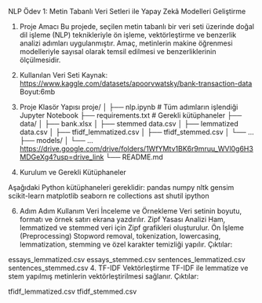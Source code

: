 NLP Ödev 1: Metin Tabanlı Veri Setleri ile Yapay Zekâ Modelleri Geliştirme
1. Proje Amacı
Bu projede, seçilen metin tabanlı bir veri seti üzerinde doğal dil işleme (NLP) teknikleriyle ön işleme, vektörleştirme ve benzerlik analizi adımları uygulanmıştır.
Amaç, metinlerin makine öğrenmesi modelleriyle sayısal olarak temsil edilmesi ve benzerliklerinin ölçülmesidir.

2. Kullanılan Veri Seti
Kaynak: https://www.kaggle.com/datasets/apoorvwatsky/bank-transaction-data
Boyut:6mb

3. Proje Klasör Yapısı
proje/
│
├── nlp.ipynb                  # Tüm adımların işlendiği Jupyter Notebook
├── requirements.txt           # Gerekli kütüphaneler
├── data/
│   ├── bank.xlsx
│   ├── stemmed data.csv
│   ├── lemmatized data.csv
│   ├── tfidf_lemmatized.csv
│   ├── tfidf_stemmed.csv
│   └── ... 
├── models/
│   └── ... https://drive.google.com/drive/folders/1WfYMtv1BK6r9mruu_WVl0g6H3MDGeXg4?usp=drive_link
└── README.md

4. Kurulum ve Gerekli Kütüphaneler

Aşağıdaki Python kütüphaneleri gereklidir:
pandas
numpy
nltk
gensim
scikit-learn
matplotlib
seaborn
re
collections
ast
shutil
ipython

6. Adım Adım Kullanım
 Veri İnceleme ve Örnekleme
Veri setinin boyutu, formatı ve örnek satırı ekrana yazdırılır.
 Zipf Yasası Analizi
Ham, lemmatized ve stemmed veri için Zipf grafikleri oluşturulur.
 Ön İşleme (Preprocessing)
Stopword removal, tokenization, lowercasing, lemmatization, stemming ve özel karakter temizliği yapılır.
Çıktılar:

essays_lemmatized.csv
essays_stemmed.csv
sentences_lemmatized.csv
sentences_stemmed.csv
4. TF-IDF Vektörleştirme
TF-IDF ile lemmatize ve stem yapılmış metinlerin vektörleştirilmesi sağlanır.
Çıktılar:

tfidf_lemmatized.csv
tfidf_stemmed.csv
